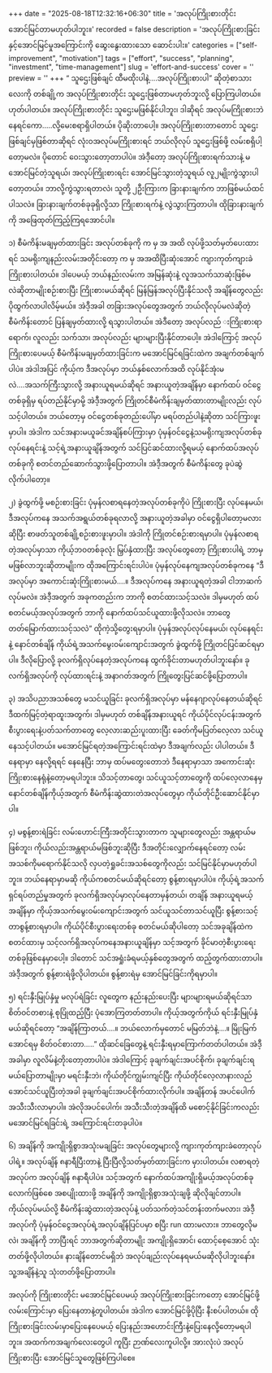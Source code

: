 +++
date = "2025-08-18T12:32:16+06:30"
title = 'အလုပ်ကြိုးစားတိုင်း အောင်မြင်တာမဟုတ်ပါဘူး။'
recorded = false
description = 'အလုပ်ကြိုးစားခြင်းနှင့်အောင်မြင်မှုအကြောင်းကို ဆွေးနွေးထားသော ဆောင်းပါး။'
categories = ["self-improvement", "motivation"]
tags = ["effort", "success", "planning", "investment", "time-management"]
slug = 'effort-and-success'
cover = ''
preview = ''
+++
“ သူဌေးဖြစ်ချင် ထီမထိုးပါနဲ့….အလုပ်ကြိုးစားပါ” ဆိုတဲ့စာသားလေးကို တစ်ချို့က အလုပ်ကြိုးစားတိုင်း သူဌေးဖြစ်တာမဟုတ်ဘူးလို့ ပြောကြပါတယ်။ ဟုတ်ပါတယ်။ အလုပ်ကြိုးစားတိုင်း သူဌေးမဖြစ်နိုင်ပါဘူး၊ ဒါဆိုရင် အလုပ်မကြိုးစားဘဲ နေရင်ကော…..လို့မေးစရာရှိပါတယ်။ ပိုဆိုးတာပေါ့။ အလုပ်ကြိုးစားတာတောင် သူဌေးဖြစ်ချင်မှဖြစ်တာဆိုရင် လုံးဝအလုပ်မကြိုးစားရင် ဘယ်လိုလုပ် သူဌေးဖြစ်ဖို့ လမ်းစရှိပါ့တော့မလဲ။ ပိုတောင် ဝေးသွားတော့တာပါပဲ။
အဲဒီ့တော့ အလုပ်ကြိုးစားရက်သားနဲ့ မအောင်မြင်တဲ့သူရယ်၊ အလုပ်ကြိုးစားရင်း အောင်မြင်သွားတဲ့သူရယ် လူ၂မျိုးကွဲသွားပါတော့တယ်။ ဘာလို့ကွဲသွားရတာလဲ၊ သူတို့ ၂ဦးကြားက ခြားနားချက်က ဘာဖြစ်မယ်ထင်ပါသလဲ။ ခြားနားချက်တစ်ခုခုရှိလို့သာ ကြိုးစားရက်နဲ့ လွဲသွားကြတာပါ။ ထိုခြားနားချက်ကို အဖြေထုတ်ကြည့်ကြရအောင်ပါ။

၁) စီမံကိန်းမချမှတ်ထားခြင်း
အလုပ်တစ်ခုကို က မှ အ အထိ လုပ်ဖို့သတ်မှတ်ပေးထားရင် သမရိုးကျနည်းလမ်းအတိုင်းတော့ က မှ အအထိပြီးဆုံးအောင် ကျားကုတ်ကျားခဲ ကြိုးစားပါတယ်။ ဒါပေမယ့် ဘယ်နည်းလမ်းက အမြန်ဆုံးနဲ့ လူအသက်သာဆုံးဖြစ်မလဲဆိုတာမျိုးစဉ်းစားပြီး ကြိုးစားမယ်ဆိုရင် မြန်မြန်အလုပ်ပြီးနိုင်သလို အချိန်တွေလည်း ပိုထွက်လာပါလိမ့်မယ်။ အဲဒီ့အခါ တခြားအလုပ်တွေအတွက် ဘယ်လိုလုပ်မလဲဆိုတဲ့ စီမံကိန်းတောင် ပြန်ချမှတ်ထားလို့ ရသွားပါတယ်။ အဲဒီတော့ အလုပ်လည် းကြိုးစားရာရောက်၊ လူလည်း သက်သာ၊ အလုပ်လည်း များများပြီးနိုင်တာပေါ့။ အဲဒါကြောင့် အလုပ်ကြိုးစားပေမယ့် စီမံကိန်းမချမှတ်ထားခြင်းက မအောင်မြင်ရခြင်းထဲက အချက်တစ်ချက်ပါပဲ။ အဲဒါအပြင် ကိုယ့်က ဒီအလုပ်မှာ ဘယ်နှစ်လောက်အထိ လုပ်နိုင်အုံးမလဲ….အသက်ကြီးသွားလို့ အနားယူရမယ်ဆိုရင် အနားယူတဲ့အချိန်မှာ နောက်ထပ် ဝင်ငွေတစ်ခုရှိမှ ရပ်တည်နိုင်မှာမို့ အဲဒီ့အတွက် ကြိုတင်စီမံကိန်းချမှတ်ထားတာမျိုးလည်း လုပ်သင့်ပါတယ်။ ဘယ်တော့မှ ဝင်ငွေတစ်ခုတည်းပေါ်မှာ မရပ်တည်ပါနဲ့ဆိုတာ သင်ကြားဖူးမှာပါ။ အဲဒါက သင်အနားမယူခင်အချိန်စပ်ကြားမှာ ပုံမှန်ဝင်ငွေနဲ့သမရိုးကျအလုပ်တစ်ခုလုပ်နေရင်းနဲ့ သင့်ရဲ့အနားယူချိန်အတွက် သင်ပြင်ဆင်ထားလို့ရမယ့် နောက်ထပ်အလုပ်တစ်ခုကို စတင်တည်ဆောက်သွားဖို့ပြောတာပါ။ အဲဒီ့အတွက် စီမံကိန်းတွေ ခုပဲဆွဲလိုက်ပါတော့။

၂) ခွဲထွက်ဖို့ မစဉ်းစားခြင်း
ပုံမှန်လစာရနေတဲ့အလုပ်တစ်ခုကိုပဲ ကြိုးစားပြီး လုပ်နေမယ်၊ ဒီအလုပ်ကနေ အသက်အရွယ်တစ်ခုရလာလို့ အနားယူတဲ့အခါမှာ ဝင်ငွေရှိပါတော့မလားဆိုပြီး စာဖတ်သူတစ်ချို့စဉ်းစားဖူးမှာပါ။ အဲဒါကို ကြိုတင်စဉ်းစားရမှာပါ။ ပုံမှန်လစာရတဲ့အလုပ်မှာသာ ကိုယ့်ဘဝတစ်ခုလုံး မြှပ်နှံထားပြီး အလုပ်တွေတော့ ကြိုးစားပါရဲ့ ဘာမှမဖြစ်လာဘူးဆိုတာမျိုးက ထိုအကြောင်းရင်းပါပဲ။ ပုံမှန်လုပ်နေကျအလုပ်တစ်ခုကနေ “ဒီအလုပ်မှာ အကောင်းဆုံးကြိုးစားမယ်….။ ဒီအလုပ်ကနေ အနားယူရတဲ့အခါ ငါဘာဆက်လုပ်မလဲ။ အဲဒီ့အတွက် အခုကတည်းက ဘာကို စတင်ထားသင့်သလဲ။ ဒါမှမဟုတ် ထပ်စတင်မယ့်အလုပ်အတွက် ဘာကို နောက်ထပ်သင်ယူထားဖို့လိုသလဲ။ ဘာတွေ တတ်မြောက်ထားသင့်သလဲ” ထိုကဲ့သို့တွေးရမှာပါ။ ပုံမှန်အလုပ်လုပ်နေမယ်၊ လုပ်နေရင်းနဲ့ နောင်တစ်ချိန် ကိုယ်ရဲ့အသက်မွေးဝမ်းကျောင်းအတွက် ခွဲထွက်ဖို့ ကြိုတင်ပြင်ဆင်ရမှာပါ။ ဒီလိုပြောလို့ ခုလက်ရှိလုပ်နေတဲ့အလုပ်ကနေ ထွက်ခိုင်းတာမဟုတ်ပါဘူးနော်။ ခုလက်ရှိအလုပ်ကို လုပ်ထားရင်းနဲ့ အနာဂတ်အတွက် ကြိုတွေးပြင်ဆင်ဖို့ပြောတာပါ။

၃) အသိပညာအသစ်တွေ မသင်ယူခြင်း
ခုလက်ရှိအလုပ်မှာ မန်နေဂျာလုပ်နေတယ်ဆိုရင် ဒီထက်မြင့်တဲ့ရာထူးအတွက်၊ ဒါမှမဟုတ် တစ်ချိန်အနားယူရင် ကိုယ်ပိုင်လုပ်ငန်းအတွက် စီးပွားရေးနဲ့ပတ်သက်တာတွေ လေ့လားဆည်းပူးထားပြီး ခေတ်ကိုမပြတ်လေ့လာ သင်ယူနေသင့်ပါတယ်။ မအောင်မြင်ရတဲ့အကြောင်းရင်းထဲမှာ ဒီအချက်လည်း ပါပါတယ်။ ဒီနေရာမှာ နေလို့ရရင် နေနေပြီး ဘာမှ ထပ်မတွေးတောဘဲ ဒီနေရာမှာသာ အကောင်းဆုံးကြိုးစားနေရုံနဲ့တော့မရပါဘူး။ သိသင့်တာတွေ၊ သင်ယူသင့်တာတွေကို ထပ်လေ့လာနေမှ နောင်တစ်ချိန်ကိုယ့်အတွက် စီမံကိန်းဆွဲထားတဲအလုပ်တွေမှာ ကိုယ်တိုင်ဦးဆောင်နိုင်မှာပါ။

၄) မစွန့်စားရဲခြင်း
လမ်းဟောင်းကြီးအတိုင်းသွားတာက သူများတွေလည်း အန္တရာယ်မဖြစ်ဘူး၊ ကိုယ်လည်းအန္တရာယ်မဖြစ်ဘူးဆိုပြီး ဒီအတိုင်းလျှောက်နေရင်တော့ လမ်းအသစ်ကိုမရောက်နိုင်သလို လှပတဲ့ရှုခင်းအသစ်တွေကိုလည်း သင်မြင်နိုင်မှာမဟုတ်ပါဘူး။ ဘယ်နေရာမှာမဆို ကိုယ်ကစတင်မယ်ဆိုရင်တော့ စွန့်စားရမှာပါပဲ။ ကိုယ့်ရဲ့အသက်ရှင်ရပ်တည်မှုအတွက် ခုလက်ရှိအလုပ်မှာလုပ်နေတာမှန်တယ်၊ တချိန် အနားယူရမယ့်အချိန်မှာ ကိုယ့်အသက်မွေးဝမ်းကျောင်းအတွက် သင်ယူသင်တာသင်ယူပြီး စွန့်စားသင့်တာစွန့်စားရမှာပါ။ ကိုယ်ပိုင်စီးပွားရေးတစ်ခု စတင်မယ်ဆိုပါတော့ သင်အခုချိန်ထဲက စတင်ထားမှ သင့်လက်ရှိအလုပ်ကနေအနားယူချိန်မှာ သင့်အတွက် ခိုင်မာတဲ့စီးပွားရေးတစ်ခုဖြစ်နေမှာပေါ့။ ဒါတောင် သင်အရှုံးခံရမယ့်နှစ်တွေအတွက် ထည့်တွက်ထားတာပါ။ အဲဒီ့အတွက် စွန့်စားရဲဖို့လိုပါတယ်။ စွန့်စားရဲမှ အောင်မြင်ခြင်းကိုရမှာပါ။

၅) ရင်းနှီးမြုပ်နှံမှု မလုပ်ရဲခြင်း
လူတွေက နည်းနည်းပေးပြီး များများရမယ်ဆိုရင်သာ စိတ်ဝင်တစားနဲ့ စုပြုံထည့်ပြီး ပုံအောကြတတ်တာပါ။ ကိုယ့်အတွက်ကိုယ် ရင်းနှီးမြုပ်နှံမယ်ဆိုရင်တော့ “အချိန်ကြာတယ်….။ ဘယ်လောက်မှတောင် မမြတ်ဘဲနဲ့….။ မြိုးမြက်အောင်ရမှ စိတ်ဝင်စားတာ…..” ထိုဆင်ခြေတွေနဲ့ ရင်းနှီးရမှာကြောက်တတ်ပါတယ်။ အဲဒီ့အခါမှာ လူလိမ်နဲ့တိုးတော့တာပါပဲ။ အဲဒါကြောင့် ခုချက်ချင်းအပင်စိုက်၊ ခုချက်ချင်းရမယ်ပြောတာမျိုးမှာ မရင်းနှီးဘဲ၊ ကိုယ်တိုင်ကျွမ်းကျင်ပြီး ကိုယ်တိုင်လေ့လာနားလည်အောင်သင်ယူပြီးတဲ့အခါ ခုချက်ချင်းအပင်စိုက်ထားလိုက်ပါ။ အချိန်တန် အပင်ပေါက်အသီးသီးလာမှာပါ။ အဲလိုအပင်ပေါက်၊ အသီးသီးတဲ့အချိန်ထိ မစောင့်နိုင်ခြင်းကလည်း မအောင်မြင်ရခြင်းရဲ့ အကြောင်းရင်းတခုပါပဲ။

၆) အချိန်ကို အကျိုးရှိစွာအသုံးမချခြင်း
အလုပ်တွေများလို့ ကျားကုတ်ကျားခဲတော့လုပ်ပါရဲ့။ အလုပ်ချိန် ၈နာရီပြီးတာနဲ့ ပြီးပြီလို့သတ်မှတ်ထားခြင်းက မှားပါတယ်။ လစာရတဲ့အလုပ်က အလုပ်ချိန် ၈နာရီပါပဲ။ သင့်အတွက် နောက်ထပ်အကျိုးရှိမယ့်အလုပ်တစ်ခုလောက်ဖြစ်စေ အစပျိုးထားဖို့ အချိန်ကို အကျိုးရှိစွာအသုံးချဖို့ ဆိုလိုချင်တာပါ။ ကိုယ်လုပ်မယ်လို့ စီမံကိန်းဆွဲထားတဲ့အလုပ်နဲ့ ပတ်သက်တဲ့သင်တန်းတက်မလား၊ အဲဒီ့အလုပ်ကို ပုံမှန်ဝင်ငွေအလုပ်ရဲ့အလုပ်ချိန်ပြင်ပမှာ စပြီး run ထားမလား။ ဘာတွေလိုမလဲ၊ အချိန်ကို ဘာပြီးရင် ဘာအတွက်ဆိုတာမျိုး အကျိုးရှိအောင်၊ ထောင့်စေ့အောင် သုံးတတ်ဖို့လိုပါတယ်။ နားချိန်တောင်မရှိဘဲ အလုပ်ချည်းလုပ်နေရမယ်မဆိုလိုပါဘူးနော်။ သူ့အချိန်နဲ့သူ သုံးတတ်ဖို့ပြောတာပါ။

အလုပ်ကို ကြိုးစားတိုင်း မအောင်မြင်ပေမယ့် အလုပ်ကြိုးစားခြင်းကတော့ အောင်မြင်ဖို့လမ်းကြောင်းမှာ ပြေးနေတာနဲ့တူပါတယ်။ အဲဒါက အောင်မြင်ဖို့ပိုပြီး နီးစပ်ပါတယ်။ ထိုကြိုးစားခြင်းလမ်းမှာပြေးနေပေမယ့် ပြေးနည်းအဟောင်းကြီးနဲ့ပြေးနေလို့တော့မရပါဘူး။ အထက်ကအချက်လေးတွေပါ ကူပြီး ဉာဏ်လေးကူပါလို့။
အားလုံးပဲ အလုပ်ကြိုးစားပြီး အောင်မြင်သူတွေဖြစ်ကြပါစေ။
